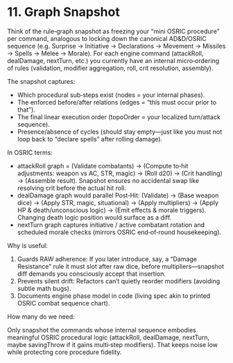 # 11. Graph Snapshot

Think of the rule‑graph snapshot as freezing your “mini OSRIC procedure” per command, analogous to locking down the canonical AD&D/OSRIC sequence (e.g. Surprise → Initiative → Declarations → Movement → Missiles → Spells → Melee → Morale). For each engine command (attackRoll, dealDamage, nextTurn, etc.) you currently have an internal micro‑ordering of rules (validation, modifier aggregation, roll, crit resolution, assembly). 

The snapshot captures:

- Which procedural sub‑steps exist (nodes = your internal phases).
- The enforced before/after relations (edges = “this must occur prior to that”).
- The final linear execution order (topoOrder = your localized turn/attack sequence).
- Presence/absence of cycles (should stay empty—just like you must not loop back to “declare spells” after rolling damage).

In OSRIC terms:

- attackRoll graph = (Validate combatants) → (Compute to‑hit adjustments: weapon vs AC, STR, magic) → (Roll d20) → (Crit handling) → (Assemble result). Snapshot ensures no accidental swap like resolving crit before the actual hit roll.
- dealDamage graph would parallel Post‑Hit: (Validate) → (Base weapon dice) → (Apply STR, magic, situational) → (Apply multipliers) → (Apply HP & death/unconscious logic) → (Emit effects & morale triggers). Changing death logic position would surface as a diff.
- nextTurn graph captures initiative / active combatant rotation and scheduled morale checks (mirrors OSRIC end‑of‑round housekeeping).

Why is useful:

1. Guards RAW adherence: If you later introduce, say, a “Damage Resistance” rule it must slot after raw dice, before multipliers—snapshot diff demands you consciously accept that insertion.
2. Prevents silent drift: Refactors can’t quietly reorder modifiers (avoiding subtle math bugs).
3. Documents engine phase model in code (living spec akin to printed OSRIC combat sequence chart).

How many do we need:

Only snapshot the commands whose internal sequence embodies meaningful OSRIC procedural logic (attackRoll, dealDamage, nextTurn, maybe savingThrow if it gains multi‑step modifiers). That keeps noise low while protecting core procedure fidelity.
